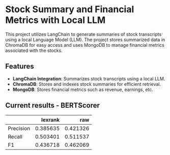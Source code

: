 # Stock Summary and Financial Metrics with Local LLM

This project utilizes LangChain to generate summaries of stock transcripts using a local Language Model (LLM). The project stores summarized data in ChromaDB for easy access and uses MongoDB to manage financial metrics associated with the stocks.

## Features
- **LangChain Integration**: Summarizes stock transcripts using a local LLM.
- **ChromaDB**: Stores and indexes stock summaries for efficient retrieval.
- **MongoDB**: Stores financial metrics such as revenue, earnings, etc.


## Current results - BERTScorer

|           |   lexrank |      raw |
|:----------|----------:|---------:|
| Precision |  0.385635 | 0.421326 |
| Recall    |  0.503401 | 0.511537 |
| F1        |  0.436718 | 0.462069 |